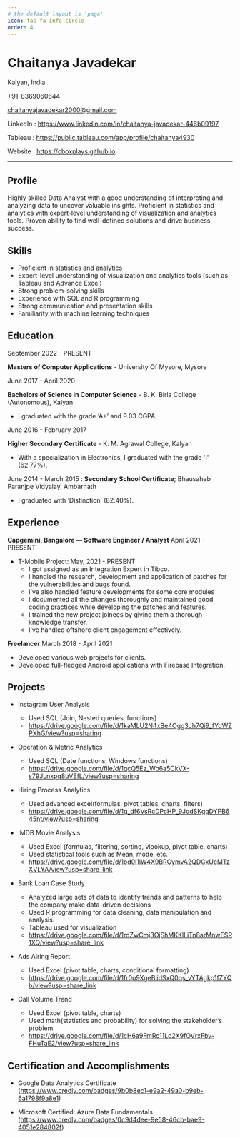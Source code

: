 ```yaml
---
# the default layout is 'page'
icon: fas fa-info-circle
order: 4
---
```


# Chaitanya Javadekar

Kalyan, India.

+91-8369060644

chaitanyajavadekar2000@gmail.com

LinkedIn : https://www.linkedin.com/in/chaitanya-javadekar-446b09197

Tableau : https://public.tableau.com/app/profile/chaitanya4930

Website : https://cboxplays.github.io

-----------------------------------------------------------------------

## Profile

Highly skilled Data Analyst with a good understanding of interpreting and analyzing data to uncover valuable insights. Proficient in statistics and analytics with expert-level understanding of visualization and analytics tools. Proven ability to find well-defined solutions and drive business success.

## Skills

* Proficient in statistics and analytics
* Expert-level understanding of visualization and analytics tools (such as Tableau and Advance Excel)
* Strong problem-solving skills
* Experience with SQL and R programming
* Strong communication and presentation skills
* Familiarity with machine learning techniques

## Education
September 2022 - PRESENT

**Masters of Computer Applications** - University Of Mysore, Mysore

June 2017 - April 2020

**Bachelors of Science in Computer Science** - B. K. Birla College (Autonomous), Kalyan

* I graduated with the grade ‘A+’ and 9.03 CGPA.
	
June 2016 - February 2017

**Higher Secondary Certificate** - K. M. Agrawal College, Kalyan

* With a specialization in Electronics, I graduated with the grade 'I' (62.77%).
	
June 2014 - March 2015
:	**Secondary School Certificate**; Bhausaheb Paranjpe Vidyalay, Ambarnath

* I graduated with ‘Distinction’ (82.40%).


## Experience
**Capgemini, Bangalore — Software Engineer / Analyst**
April 2021 - PRESENT
	
*	T-Mobile Project: May, 2021 - PRESENT
	* I got assigned as an Integration Expert in Tibco.
	* I handled the research, development and application of patches for the vulnerabilities and bugs found.
	* I’ve also handled feature developments for some core modules
	* I documented all the changes thoroughly and maintained good coding practices while developing the patches and features.
	* I trained the new project joinees by giving them a thorough knowledge transfer.
	* I’ve handled offshore client engagement effectively.

**Freelancer**
March 2018 - April 2021

* Developed various web projects for clients.
* Developed full-fledged Android applications with Firebase Integration.


## Projects

*	Instagram User Analysis
	* Used SQL (Join, Nested queries, functions)
	* https://drive.google.com/file/d/1kaMLU2N4xBe4Ogg3Jh7Qi9_fYdWZPXhG/view?usp=sharing
	
*	Operation & Metric Analytics
	* Used SQL (Date functions, Windows functions)
	* https://drive.google.com/file/d/1qcQ5Ez_Wo6a5CkVX-s79JLnxpq8uVEfL/view?usp=sharing
	
*	Hiring Process Analytics
	* Used advanced excel(formulas, pivot tables, charts, filters)
	* https://drive.google.com/file/d/1g_df6VsRcDPcHP_9JodSKggDYPB645nt/view?usp=sharing
	
*	IMDB Movie Analysis
	* Used Excel (formulas, filtering, sorting, vlookup, pivot table, charts)
	* Used statistical tools such as Mean, mode, etc.
	* https://drive.google.com/file/d/1od0l1lW4X9BRCymvA2QDCxUeMTzXVLYA/view?usp=share_link
	
*	Bank Loan Case Study
	* Analyzed large sets of data to identify trends and patterns to help the company make data-driven decisions
	* Used R programming for data cleaning, data manipulation and analysis.
	* Tableau used for visualization
	* https://drive.google.com/file/d/1rdZwCmj3OjShMKKlLiTn8arMnwESR1XQ/view?usp=share_link
	
*	Ads Airing Report
	* Used Excel (pivot table, charts, conditional formatting)
	* https://drive.google.com/file/d/1fr0p9XgeBlidSxQ0qs_vYTAgkp1fZYQb/view?usp=share_link
	
*	Call Volume Trend
	* Used Excel (pivot table, charts)
	* Used math(statistics and probability) for solving the stakeholder’s problem.
	* https://drive.google.com/file/d/1cH6a9FmRc11Lo2X9fOVrxFbv-FHuTaE2/view?usp=share_link
	

## Certification and Accomplishments
* Google Data Analytics Certificate (https://www.credly.com/badges/9b0b8ec1-e9a2-49a0-b9eb-6a1798f9a8e1)

* Microsoft Certified: Azure Data Fundamentals (https://www.credly.com/badges/0c9d4dee-9e58-46cb-bae9-4051e284802f)
